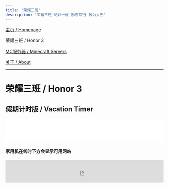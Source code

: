 ```yaml
---
title: '荣耀三班'
description: '荣耀三班 绝非一般 励志笃行 敢为人先'
---
```


[主页 / Homepage](http://zhilu.fun)

荣耀三班 / Honor 3

[MC服务器 / Minecraft Servers](http://zhilu.fun/mc)

[关于 / About](http://zhilu.fun/about)

------

# 荣耀三班 / Honor 3

## 假期计时版 / Vacation Timer

<iframe style="width:728px;height:72px;max-width:100%;border:none;display:block;margin:auto" src="timer.html" width="728" height="72"></iframe>

#### 家用机在线时下方会显示可用网站

<iframe style="width:728px;height:72px;max-width:100%;border:none;display:block;margin:auto" src="http://honor3.zhilu.fun:1903/ok.html" width="728" height="72"></iframe>
